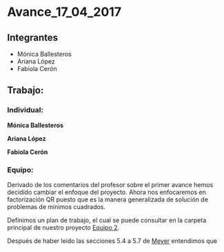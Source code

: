 Avance\_17\_04\_2017
================

Integrantes
-----------

-   Mónica Ballesteros
-   Ariana López
-   Fabiola Cerón

Trabajo:
--------

### Individual:

**Mónica Ballesteros**

**Ariana López**

**Fabiola Cerón**

### Equipo:

Derivado de los comentarios del profesor sobre el primer avance hemos decidido cambiar el enfoque del proyecto. Ahora nos enfocaremos en factorización QR puesto que es la manera generalizada de solución de problemas de mínimos cuadrados.

Definimos un plan de trabajo, el cual se puede consultar en la carpeta principal de nuestro proyecto [Equipo 2](equipo_2).

Después de haber leído las secciones 5.4 a 5.7 de [Meyer](https://drive.google.com/file/d/0BxMtevFKwTW_ZmpwcDd1M0RTVzA/view?usp=sharing) entendimos que
